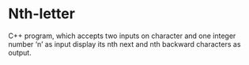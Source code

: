 # Nth-letter
C++ program, which accepts two inputs on character and one integer number ‘n’ as input display its nth next and nth backward characters as output.
